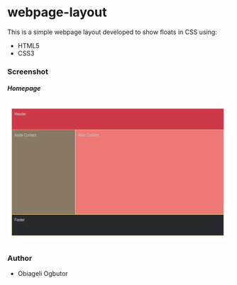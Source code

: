 # webpage-layout

This is a simple webpage layout developed to show floats in CSS using:
* HTML5
* CSS3


### Screenshot
##### Homepage
![Screenshot of home page](https://github.com/obygirl81/webpage-layout/blob/master/image/Screen%20Shot%202020-01-20%20at%2010.56.49%20AM.png)

### Author
* Obiageli Ogbutor